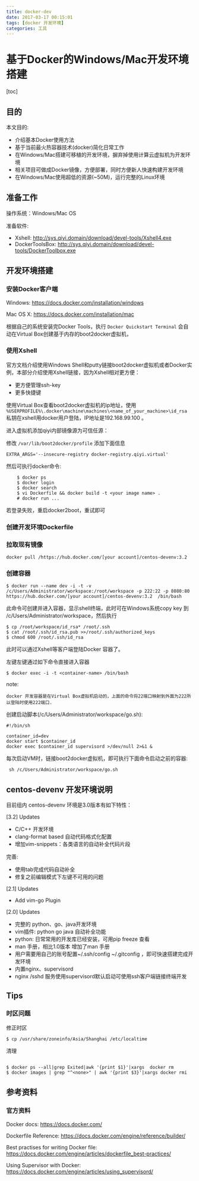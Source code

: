 ```yaml
---
title: docker-dev
date: 2017-03-17 00:15:01
tags: [docker 开发环境]
categories: 工具 
---
```


# 基于Docker的Windows/Mac开发环境搭建

[toc]

## 目的

本文目的:

- 介绍基本Docker使用方法
- 基于当前最火热容器技术(docker)简化日常工作
- 在Windows/Mac搭建可移植的开发环境，摒弃掉使用计算云虚拟机为开发环境
- 相关项目可做成Docker镜像，方便部署，同时方便新人快速构建开发环境
- 在Windows/Mac使用超低的资源(~50M)，运行完整的Linux环境

<!--more-->

## 准备工作

操作系统：Windows/Mac OS

准备软件:

- Xshell: http://sys.qiyi.domain/download/devel-tools/Xshell4.exe
- DockerToolsBox: http://sys.qiyi.domain/download/devel-tools/DockerToolbox.exe


## 开发环境搭建

### 安装Docker客户端

Windows: https://docs.docker.com/installation/windows

Mac OS X: https://docs.docker.com/installation/mac


根据自己的系统安装完Docker Tools，执行 ``Docker Quickstart Terminal`` 会自动在Virtual Box创建基于内存的boot2docker虚拟机，


### 使用Xshell

官方文档介绍使用Windows Shell和putty链接boot2docker虚拟机或者Docker实例，本部分介绍使用Xshell链接，因为Xshell相对更方便：

- 更方便管理ssh-key
- 更多快捷键

使用Virtual Box查看boot2docker虚拟机的ip地址，使用 ``%USERPROFILE%\.docker\machine\machines\<name_of_your_machine>\id_rsa`` 私钥在xshell用docker用户登陆，IP地址是192.168.99.100 。

进入虚拟机添加qiyi内部镜像源为可信任源：


修改 ``/var/lib/boot2docker/profile``  添加下面信息


`EXTRA_ARGS='--insecure-registry docker-registry.qiyi.virtual'`

然后可执行docker命令:

```
    $ docker ps
    $ docker login 
    $ docker search 
    $ vi Dockerfile && docker build -t <your image name> .
    # docker run ...

```

若登录失败，重启docker2boot，重试即可

### 创建开发环境Dockerfile

### 拉取现有镜像


`docker pull /https://hub.docker.com/[your account]/centos-devenv:3.2`

### 创建容器


```
$ docker run --name dev -i -t -v /c/Users/Administrator/workspace:/root/workspace -p 222:22 -p 8080:80 https://hub.docker.com/[your account]/centos-devenv:3.2  /bin/bash

```



此命令可创建并进入容器，显示shell终端，此时可在Windows系统copy key 到 /c/Users/Administrator/workspace，然后执行

```
$ cp /root/workspace/id_rsa* /root/.ssh
$ cat /root/.ssh/id_rsa.pub >>/root/.ssh/authorized_keys
$ chmod 600 /root/.ssh/id_rsa

```

此时可以通过Xshell等客户端登陆Docker 容器了。

左键左键通过如下命令直接进入容器

`$ docker exec -i -t <container-name> /bin/bash`

note:

`docker 开发容器是在Virtual Box虚拟机启动的，上面的命令将22端口映射到外面为222所以登陆时使用222端口.`


创建启动脚本(/c/Users/Administrator/workspace/go.sh):

```
#!/bin/sh

container_id=dev
docker start $container_id
docker exec $container_id supervisord >/dev/null 2>&1 &

```

每次启动VM时，链接boot2docker虚拟机，即可执行下面命令启动之前的容器:

` sh /c/Users/Administrator/workspace/go.sh`

## centos-devenv 开发环境说明

目前组内 centos-devenv 环境是3.0版本有如下特性：

[3.2] Updates

- C/C++ 开发环境
- clang-format based 自动代码格式化配置
- 增加vim-snippets：各类语言的自动补全代码片段

完善:

- 使用tab完成代码自动补全
- 修复之前编辑模式下左键不可用的问题

[2.1] Updates

- Add vim-go Plugin

[2.0] Updates

- 完整的 python、go、java开发环境
- vim插件: python go java 自动补全功能
- python: 日常常用的开发库已经安装，可用pip freeze 查看
- man 手册，相比1.0版本 增加了man 手册
- 用户需要用自己的账号配置~/.ssh/config ~/.gitconfig ，即可快速搭建完成开发环境
- 内置nginx、supervisord
- nginx /sshd 服务使用supervisord默认启动可使用ssh客户端链接终端开发


## Tips

### 时区问题

修正时区

```
$ cp /usr/share/zoneinfo/Asia/Shanghai /etc/localtime

```



清理

```

$ docker ps --all|grep Exited|awk '{print $1}'|xargs  docker rm
$ docker images | grep "^<none>" | awk '{print $3}'|xargs docker rmi

```


## 参考资料

### 官方资料

Docker docs: https://docs.docker.com/

Dockerfile Reference: https://docs.docker.com/engine/reference/builder/

Best practises for writing Docker file: https://docs.docker.com/engine/articles/dockerfile_best-practices/

Using Supervisor with Docker: https://docs.docker.com/engine/articles/using_supervisord/

